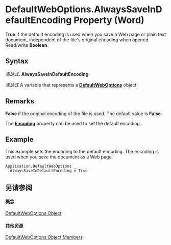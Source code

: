 
# DefaultWebOptions.AlwaysSaveInDefaultEncoding Property (Word)

 **True** if the default encoding is used when you save a Web page or plain text document, independent of the file's original encoding when opened. Read/write **Boolean**.


## Syntax

 _表达式_. **AlwaysSaveInDefaultEncoding**

 _表达式_ A variable that represents a **[DefaultWebOptions](7459af1e-c495-f84f-929c-f7a611ec49b3.md)** object.


## Remarks

 **False** if the original encoding of the file is used. The default value is **False**.

 The **[Encoding](2876e36d-927d-c9aa-6df4-9f2995a3a3d1.md)** property can be used to set the default encoding.


## Example

This example sets the encoding to the default encoding. The encoding is used when you save the document as a Web page.


```
Application.DefaultWebOptions _ 
 .AlwaysSaveInDefaultEncoding = True
```


## 另请参阅


#### 概念


[DefaultWebOptions Object](7459af1e-c495-f84f-929c-f7a611ec49b3.md)
#### 其他资源


[DefaultWebOptions Object Members](http://msdn.microsoft.com/library/2ec195b5-f843-6a29-9070-a86a7ff1d7fc%28Office.15%29.aspx)